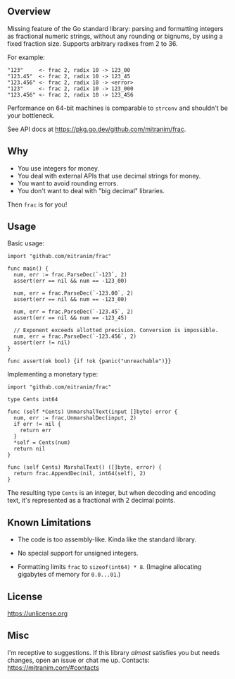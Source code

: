 ## Overview

Missing feature of the Go standard library: parsing and formatting integers as fractional numeric strings, without any rounding or bignums, by using a fixed fraction size. Supports arbitrary radixes from 2 to 36.

For example:

```
"123"     <- frac 2, radix 10 -> 123_00
"123.45"  <- frac 2, radix 10 -> 123_45
"123.456" <- frac 2, radix 10 -> <error>
"123"     <- frac 2, radix 10 -> 123_000
"123.456" <- frac 2, radix 10 -> 123_456
```

Performance on 64-bit machines is comparable to `strconv` and shouldn't be your bottleneck.

See API docs at https://pkg.go.dev/github.com/mitranim/frac.

## Why

* You use integers for money.
* You deal with external APIs that use decimal strings for money.
* You want to avoid rounding errors.
* You don't want to deal with "big decimal" libraries.

Then `frac` is for you!

## Usage

Basic usage:

```golang
import "github.com/mitranim/frac"

func main() {
  num, err := frac.ParseDec(`-123`, 2)
  assert(err == nil && num == -123_00)

  num, err = frac.ParseDec(`-123.00`, 2)
  assert(err == nil && num == -123_00)

  num, err = frac.ParseDec(`-123.45`, 2)
  assert(err == nil && num == -123_45)

  // Exponent exceeds allotted precision. Conversion is impossible.
  num, err = frac.ParseDec(`-123.456`, 2)
  assert(err != nil)
}

func assert(ok bool) {if !ok {panic("unreachable")}}
```

Implementing a monetary type:

```golang
import "github.com/mitranim/frac"

type Cents int64

func (self *Cents) UnmarshalText(input []byte) error {
  num, err := frac.UnmarshalDec(input, 2)
  if err != nil {
    return err
  }
  *self = Cents(num)
  return nil
}

func (self Cents) MarshalText() ([]byte, error) {
  return frac.AppendDec(nil, int64(self), 2)
}
```

The resulting type `Cents` is an integer, but when decoding and encoding text, it's represented as a fractional with 2 decimal points.

## Known Limitations

* The code is too assembly-like. Kinda like the standard library.

* No special support for unsigned integers.

* Formatting limits `frac` to `sizeof(int64) * 8`. (Imagine allocating gigabytes of memory for `0.0...01`.)

## License

https://unlicense.org

## Misc

I'm receptive to suggestions. If this library _almost_ satisfies you but needs changes, open an issue or chat me up. Contacts: https://mitranim.com/#contacts
